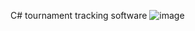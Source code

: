 C# tournament tracking software
![image](https://user-images.githubusercontent.com/44801711/210039459-655b9582-4328-47a7-8933-ad55c602999c.png)
